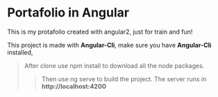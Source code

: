 # Portafolio in Angular

This is my protafolio created with angular2, just for train and fun!

This project is made with **Angular-Cli**, make sure you have **Angular-Cli** installed,
> After clone use npm install to download all the node packages.
>> Then use ng serve to build the project. 
>> The server runs in **http://localhost:4200**